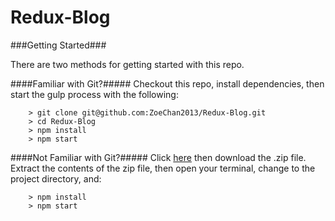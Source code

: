 # Redux-Blog

###Getting Started###

There are two methods for getting started with this repo.

####Familiar with Git?#####
Checkout this repo, install dependencies, then start the gulp process with the following:

```
	> git clone git@github.com:ZoeChan2013/Redux-Blog.git
	> cd Redux-Blog
	> npm install
	> npm start
```

####Not Familiar with Git?#####
Click [here](https://github.com/ZoeChan2013/Redux-Blog) then download the .zip file.  Extract the contents of the zip file, then open your terminal, change to the project directory, and:

```
	> npm install
	> npm start
```

